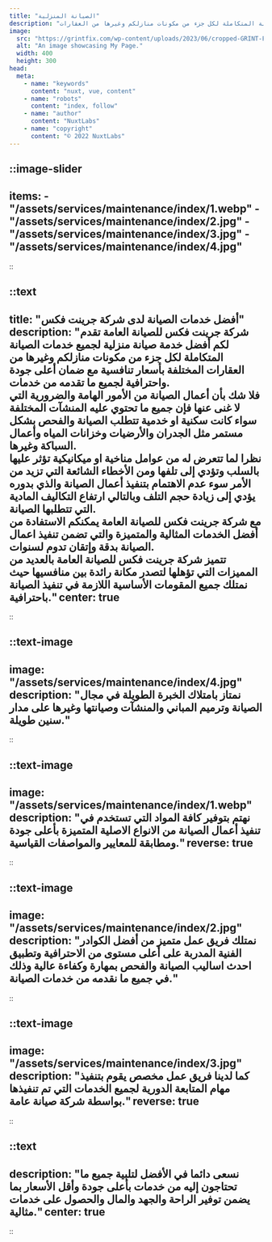```yaml
---
title: "الصيانة المنزلية"
description: "شركة جرينت فكس للصيانة العامة تقدم لكم أفضل خدمة صيانة منزلية لجميع خدمات الصيانة المتكاملة لكل جزء من مكونات منازلكم وغيرها من العقارات"
image:
  src: "https://grintfix.com/wp-content/uploads/2023/06/cropped-GRINT-FIX--e1690822820604.png"
  alt: "An image showcasing My Page."
  width: 400
  height: 300
head:
  meta:
    - name: "keywords"
      content: "nuxt, vue, content"
    - name: "robots"
      content: "index, follow"
    - name: "author"
      content: "NuxtLabs"
    - name: "copyright"
      content: "© 2022 NuxtLabs"
---
```


::image-slider
---
items: 
    - "/assets/services/maintenance/index/1.webp"
    - "/assets/services/maintenance/index/2.jpg"
    - "/assets/services/maintenance/index/3.jpg"
    - "/assets/services/maintenance/index/4.jpg"
---
::


::text
---
title: "أفضل خدمات الصيانة لدى شركة جرينت فكس"
description: "شركة جرينت فكس للصيانة العامة تقدم لكم أفضل خدمة صيانة منزلية لجميع خدمات الصيانة المتكاملة لكل جزء من مكونات منازلكم وغيرها من العقارات المختلفة بأسعار تنافسية مع ضمان أعلى جودة واحترافية لجميع ما تقدمه من خدمات.<br />
فلا شك بأن أعمال الصيانة من الأمور الهامة والضرورية التي لا غنى عنها فإن جميع ما تحتوي عليه المنشآت المختلفة سواء كانت سكنية او خدمية تتطلب الصيانة والفحص بشكل مستمر مثل الجدران والأرضيات وخزانات المياه وأعمال السباكة وغيرها.<br />
نظرا لما تتعرض له من عوامل مناخية او ميكانيكية تؤثر عليها بالسلب وتؤدي إلى تلفها ومن الأخطاء الشائعة التي تزيد من الأمر سوء عدم الاهتمام بتنفيذ أعمال الصيانة والذي بدوره يؤدي إلى زيادة حجم التلف وبالتالي ارتفاع التكاليف المادية التي تتطلبها الصيانة.<br />
مع شركة جرينت فكس للصيانة العامة يمكنكم الاستفادة من أفضل الخدمات المثالية والمتميزة والتي تضمن تنفيذ اعمال الصيانة بدقة وإتقان تدوم لسنوات.<br />
تتميز شركة جرينت فكس للصيانة العامة بالعديد من المميزات التي تؤهلها لتصدر مكانة رائدة بين منافسيها حيث نمتلك جميع المقومات الأساسية اللازمة في تنفيذ الصيانة باحترافية."
center: true
---
::


::text-image
---
image: "/assets/services/maintenance/index/4.jpg"
description: "نمتاز بامتلاك الخبرة الطويلة في مجال الصيانة وترميم المباني والمنشآت وصيانتها وغيرها على مدار سنين طويلة."
---
::

::text-image
---
image: "/assets/services/maintenance/index/1.webp"
description: "نهتم بتوفير كافة المواد التي تستخدم في تنفيذ أعمال الصيانة من الانواع الاصلية المتميزة بأعلى جودة ومطابقة للمعايير والمواصفات القياسية."
reverse: true
---
::

::text-image
---
image: "/assets/services/maintenance/index/2.jpg"
description: "نمتلك فريق عمل متميز من أفضل الكوادر الفنية المدربة على أعلى مستوى من الاحترافية وتطبيق احدث اساليب الصيانة والفحص بمهارة وكفاءة عالية وذلك في جميع ما نقدمه من خدمات الصيانة."
---
::

::text-image
---
image: "/assets/services/maintenance/index/3.jpg"
description: "كما لدينا فريق عمل مخصص يقوم بتنفيذ مهام المتابعة الدورية لجميع الخدمات التي تم تنفيذها بواسطة شركة صيانة عامة."
reverse: true
---
::

::text
---
description: "نسعى دائما في الأفضل لتلبية جميع ما تحتاجون إليه من خدمات بأعلى جودة وأقل الأسعار بما يضمن توفير الراحة والجهد والمال والحصول على خدمات مثالية."
center: true
---
::